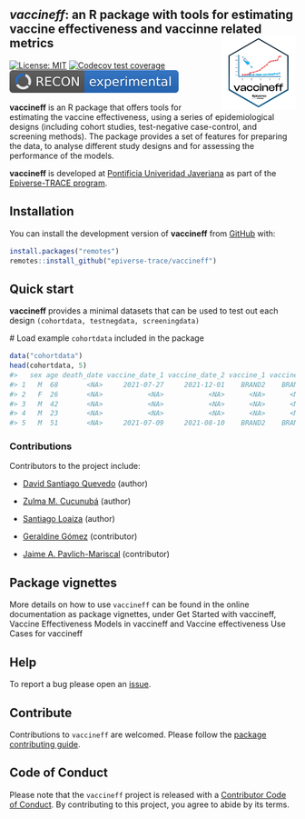 
## *vaccineff*: an R package with tools for estimating vaccine effectiveness and vaccinne related metrics <img src="man/figures/vaccineff.png" align="right" width="130"/>

<!-- badges: start -->

[![License:
MIT](https://img.shields.io/badge/License-MIT-yellow.svg)](https://opensource.org/license/mit/)
[![Codecov test
coverage](https://codecov.io/gh/%7B%7B%20gh_repo%20%7D%7D/branch/main/graph/badge.svg)](https://app.codecov.io/gh/%7B%7B%20gh_repo%20%7D%7D?branch=main)
[![lifecycle-experimental](https://raw.githubusercontent.com/reconverse/reconverse.github.io/master/images/badge-experimental.svg)](https://www.reconverse.org/lifecycle.html#concept)

<!-- badges: end -->

**vaccineff** is an R package that offers tools for estimating the
vaccine effectiveness, using a series of epidemiological designs
(including cohort studies, test-negative case-control, and screening
methods). The package provides a set of features for preparing the data,
to analyse different study designs and for assessing the performance of
the models.

**vaccineff** is developed at [Pontificia Univeridad
Javeriana](https://www.javeriana.edu.co/inicio) as part of the
[Epiverse-TRACE program](https://data.org/initiatives/epiverse/).

## Installation

You can install the development version of **vaccineff** from
[GitHub](https://github.com/) with:

``` r
install.packages("remotes")
remotes::install_github("epiverse-trace/vaccineff")
```

## Quick start

**vaccineff** provides a minimal datasets that can be used to test out
each design `(cohortdata, testnegdata, screeningdata)`

\# Load example `cohortdata` included in the package

``` r
data("cohortdata")
head(cohortdata, 5)
#>   sex age death_date vaccine_date_1 vaccine_date_2 vaccine_1 vaccine_2
#> 1   M  68       <NA>     2021-07-27     2021-12-01    BRAND2    BRAND2
#> 2   F  26       <NA>           <NA>           <NA>      <NA>      <NA>
#> 3   M  42       <NA>           <NA>           <NA>      <NA>      <NA>
#> 4   M  23       <NA>           <NA>           <NA>      <NA>      <NA>
#> 5   M  51       <NA>     2021-07-09     2021-08-10    BRAND2    BRAND2
```

### Contributions

Contributors to the project include:

- [David Santiago Quevedo](https://github.com/davidsantiagoquevedo)
  (author)

- [Zulma M. Cucunubá](https://github.com/zmcucunuba) (author)

- [Santiago Loaiza](https://github.com/santilo9513) (author)

- [Geraldine Gómez](https://github.com/GeraldineGomez) (contributor)

- [Jaime A. Pavlich-Mariscal](https://github.com/jpavlich) (contributor)

## Package vignettes

More details on how to use `vaccineff` can be found in the online
documentation as package vignettes, under Get Started with vaccineff,
Vaccine Effectiveness Models in vaccineff and Vaccine effectiveness Use
Cases for vaccineff

## Help

To report a bug please open an
[issue](https://contributor-covenant.org/version/2/0/CODE_OF_CONDUCT.html).

## Contribute

Contributions to `vaccineff` are welcomed. Please follow the [package
contributing
guide](https://contributor-covenant.org/version/2/0/CODE_OF_CONDUCT.html).

## Code of Conduct

Please note that the `vaccineff` project is released with a [Contributor
Code of
Conduct](https://contributor-covenant.org/version/2/0/CODE_OF_CONDUCT.html).
By contributing to this project, you agree to abide by its terms.
